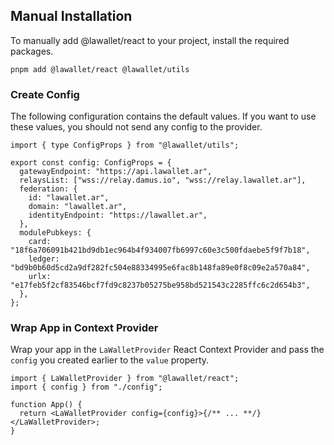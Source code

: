 ## Manual Installation

To manually add @lawallet/react to your project, install the required packages.

```bash-vue [pnpm]
pnpm add @lawallet/react @lawallet/utils
```

### Create Config

The following configuration contains the default values. If you want to use these values, you should not send any config to the provider.

```tsx [config.ts]
import { type ConfigProps } from "@lawallet/utils";

export const config: ConfigProps = {
  gatewayEndpoint: "https://api.lawallet.ar",
  relaysList: ["wss://relay.damus.io", "wss://relay.lawallet.ar"],
  federation: {
    id: "lawallet.ar",
    domain: "lawallet.ar",
    identityEndpoint: "https://lawallet.ar",
  },
  modulePubkeys: {
    card: "18f6a706091b421bd9db1ec964b4f934007fb6997c60e3c500fdaebe5f9f7b18",
    ledger: "bd9b0b60d5cd2a9df282fc504e88334995e6fac8b148fa89e0f8c09e2a570a84",
    urlx: "e17feb5f2cf83546bcf7fd9c8237b05275be958bd521543c2285ffc6c2d654b3",
  },
};
```

### Wrap App in Context Provider

Wrap your app in the `LaWalletProvider` React Context Provider and pass the `config` you created earlier to the `value` property.

```tsx [app.tsx]
import { LaWalletProvider } from "@lawallet/react";
import { config } from "./config";

function App() {
  return <LaWalletProvider config={config}>{/** ... **/}</LaWalletProvider>;
}
```
